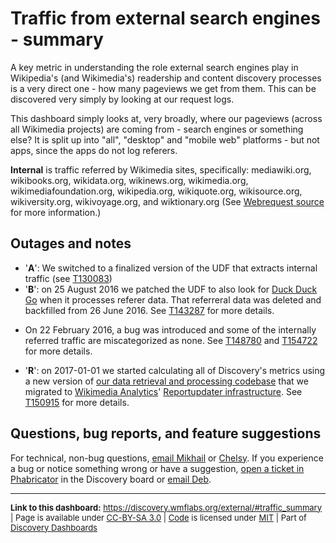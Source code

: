 Traffic from external search engines - summary
=======

A key metric in understanding the role external search engines play in Wikipedia's (and Wikimedia's) readership and content discovery processes is a very direct one - how many pageviews we get from them. This can be discovered very simply by looking at our request logs.

This dashboard simply looks at, very broadly, where our pageviews (across all Wikimedia projects) are coming from - search engines or something else? It is split up into
"all", "desktop" and "mobile web" platforms - but not apps, since the apps do not log referers.

**Internal** is traffic referred by Wikimedia sites, specifically: mediawiki.org, wikibooks.org, wikidata.org, wikinews.org, wikimedia.org, wikimediafoundation.org, wikipedia.org, wikiquote.org, wikisource.org, wikiversity.org, wikivoyage.org, and wiktionary.org (See [Webrequest source](https://git.wikimedia.org/blob/analytics%2Frefinery%2Fsource.git/master/refinery-core%2Fsrc%2Fmain%2Fjava%2Forg%2Fwikimedia%2Fanalytics%2Frefinery%2Fcore%2FWebrequest.java#L203) for more information.)

Outages and notes
------
* '__A__': We switched to a finalized version of the UDF that extracts internal traffic (see [T130083](https://phabricator.wikimedia.org/T130083))
* '__B__': on 25 August 2016 we patched the UDF to also look for [Duck Duck Go](https://duckduckgo.com) when it processes referer data. That referreral data was deleted and backfilled from 26 June 2016. See [T143287](https://phabricator.wikimedia.org/T143287) for more details.
- On 22 February 2016, a bug was introduced and some of the internally referred traffic are miscategorized as none. See [T148780](https://phabricator.wikimedia.org/T148780) and [T154722](https://phabricator.wikimedia.org/T154722) for more details.
* '__R__': on 2017-01-01 we started calculating all of Discovery's metrics using a new version of [our data retrieval and processing codebase](https://phabricator.wikimedia.org/diffusion/WDGO/) that we migrated to [Wikimedia Analytics](https://www.mediawiki.org/wiki/Analytics)' [Reportupdater infrastructure](https://wikitech.wikimedia.org/wiki/Analytics/Reportupdater). See [T150915](https://phabricator.wikimedia.org/T150915) for more details.

Questions, bug reports, and feature suggestions
------
For technical, non-bug questions, [email Mikhail](mailto:mpopov@wikimedia.org?subject=Dashboard%20Question) or [Chelsy](mailto:cxie@wikimedia.org?subject=Dashboard%20Question). If you experience a bug or notice something wrong or have a suggestion, [open a ticket in Phabricator](https://phabricator.wikimedia.org/maniphest/task/create/?projects=Discovery) in the Discovery board or [email Deb](mailto:deb@wikimedia.org?subject=Dashboard%20Question).

<hr style="border-color: gray;">
<p style="font-size: small;">
  <strong>Link to this dashboard:</strong> <a href="https://discovery.wmflabs.org/external/#traffic_summary">https://discovery.wmflabs.org/external/#traffic_summary</a>
  | Page is available under <a href="https://creativecommons.org/licenses/by-sa/3.0/" title="Creative Commons Attribution-ShareAlike License">CC-BY-SA 3.0</a>
  | <a href="https://phabricator.wikimedia.org/diffusion/WDWO/" title="External Traffic Dashboard source code repository">Code</a> is licensed under <a href="https://phabricator.wikimedia.org/diffusion/WDWO/browse/master/LICENSE.md" title="MIT License">MIT</a>
  | Part of <a href="https://discovery.wmflabs.org/">Discovery Dashboards</a>
</p>
